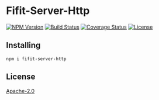 # Fifit-Server-Http
[![NPM Version](https://img.shields.io/npm/v/fifit-server-http)](https://www.npmjs.com/package/fifit-server-http)
[![Build Status](https://travis-ci.org/yudhatamaaditiyara/Fifit-Server-Http.svg?branch=master)](https://travis-ci.org/yudhatamaaditiyara/Fifit-Server-Http)
[![Coverage Status](https://coveralls.io/repos/github/yudhatamaaditiyara/Fifit-Server-Http/badge.svg?branch=master)](https://coveralls.io/github/yudhatamaaditiyara/Fifit-Server-Http?branch=master)
[![License](https://img.shields.io/npm/l/fifit-server-http)](https://github.com/yudhatamaaditiyara/Fifit-Server-Http/blob/master/LICENSE)

## Installing
```
npm i fifit-server-http
```

## License
[Apache-2.0](https://github.com/yudhatamaaditiyara/Fifit-Server-Http/blob/master/LICENSE)
